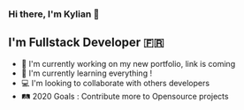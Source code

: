 ### Hi there, I'm Kylian 👋

## I'm Fullstack Developer 🇫🇷
- 🔭 I'm currently working on my new portfolio, link is coming
- 📖 I'm currently learning everything !
- 💻 I'm looking to collaborate with others developers
- 🛤 2020 Goals : Contribute more to Opensource projects